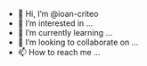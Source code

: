 - 👋 Hi, I’m @ioan-criteo
- 👀 I’m interested in ...
- 🌱 I’m currently learning ...
- 💞️ I’m looking to collaborate on ...
- 📫 How to reach me ...

<!---
ioan-criteo/ioan-criteo is a ✨ special ✨ repository because its `README.md` (this file) appears on your GitHub profile.
You can click the Preview link to take a look at your changes.
--->
